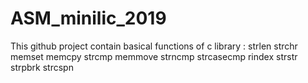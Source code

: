 # ASM_minilic_2019
This github project contain basical functions of c library :
  strlen
  strchr
  memset
  memcpy
  strcmp
  memmove
  strncmp
  strcasecmp
  rindex
  strstr
  strpbrk
  strcspn
 
